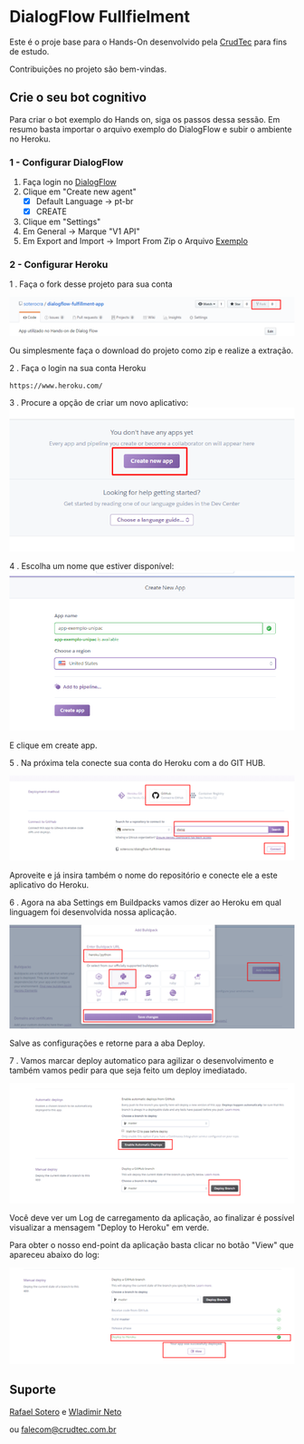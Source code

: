 # DialogFlow Fullfielment

Este é o proje base para o Hands-On desenvolvido pela [CrudTec](https://crudtec.com.br) para fins de estudo.

Contribuições no projeto são bem-vindas.



## Crie o seu bot cognitivo

Para criar o bot exemplo do Hands on, siga os passos dessa sessão. Em resumo basta importar o arquivo exemplo do DialogFlow e subir o ambiente no Heroku.

### 1 - Configurar DialogFlow

1. Faça login no [DialogFlow](https://console.dialogflow.com/api-client/#/login)
2. Clique em "Create new agent"
   - [x] Default Language -> pt-br
   - [x] CREATE
3. Clique em "Settings"
4. Em General -> Marque "V1 API"
5. Em Export and Import -> Import From Zip o Arquivo [Exemplo](https://github.com/soterocra/dialogflow-fulfillment-app/blob/master/DialogFlow-Cognition/Presentation_CrudTec.zip)



### 2 - Configurar Heroku

1 . Faça o fork desse projeto para sua conta

![](img/fork.png)
 
Ou simplesmente faça o download do projeto como zip e realize a extração.

2 . Faça o login na sua conta Heroku
```angular2html
https://www.heroku.com/
```

3 . Procure a opção de criar um novo aplicativo:
![](img/create_new_app.png)

4 . Escolha um nome que estiver disponível:
![](img/name_app.png)
 
E clique em create app.
 
5 . Na próxima tela conecte sua conta do Heroku com a do GIT HUB.

![](img/connect.png)

Aproveite e já insira também o nome do repositório e conecte ele a este aplicativo do Heroku.

6 . Agora na aba Settings em Buildpacks vamos dizer ao Heroku em qual linguagem foi desenvolvida nossa aplicação.

![](img/buildpack.png)

Salve as configurações e retorne para a aba Deploy.

7 . Vamos marcar deploy automatico para agilizar o desenvolvimento e também vamos pedir para que seja feito um deploy imediatado.

![](img/deploy.png)


Você deve ver um Log de carregamento da aplicação, ao finalizar é possível visualizar a mensagem "Deploy to Heroku" em verde.

Para obter o nosso end-point da aplicação basta clicar no botão "View" que apareceu abaixo do log:

![](img/deployed.png)


## Suporte

[Rafael Sotero](https://github.com/soterocra) e [Wladimir Neto](https://github.com/wladneto)

ou  falecom@crudtec.com.br
